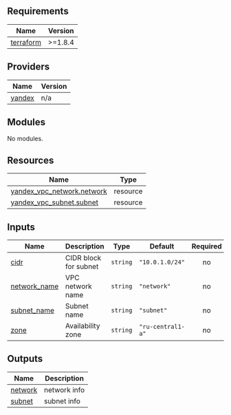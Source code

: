 <!-- BEGIN_TF_DOCS -->
## Requirements

| Name | Version |
|------|---------|
| <a name="requirement_terraform"></a> [terraform](#requirement\_terraform) | >=1.8.4 |

## Providers

| Name | Version |
|------|---------|
| <a name="provider_yandex"></a> [yandex](#provider\_yandex) | n/a |

## Modules

No modules.

## Resources

| Name | Type |
|------|------|
| [yandex_vpc_network.network](https://registry.terraform.io/providers/yandex-cloud/yandex/latest/docs/resources/vpc_network) | resource |
| [yandex_vpc_subnet.subnet](https://registry.terraform.io/providers/yandex-cloud/yandex/latest/docs/resources/vpc_subnet) | resource |

## Inputs

| Name | Description | Type | Default | Required |
|------|-------------|------|---------|:--------:|
| <a name="input_cidr"></a> [cidr](#input\_cidr) | CIDR block for subnet | `string` | `"10.0.1.0/24"` | no |
| <a name="input_network_name"></a> [network\_name](#input\_network\_name) | VPC network name | `string` | `"network"` | no |
| <a name="input_subnet_name"></a> [subnet\_name](#input\_subnet\_name) | Subnet name | `string` | `"subnet"` | no |
| <a name="input_zone"></a> [zone](#input\_zone) | Availability zone | `string` | `"ru-central1-a"` | no |

## Outputs

| Name | Description |
|------|-------------|
| <a name="output_network"></a> [network](#output\_network) | network info |
| <a name="output_subnet"></a> [subnet](#output\_subnet) | subnet info |
<!-- END_TF_DOCS -->